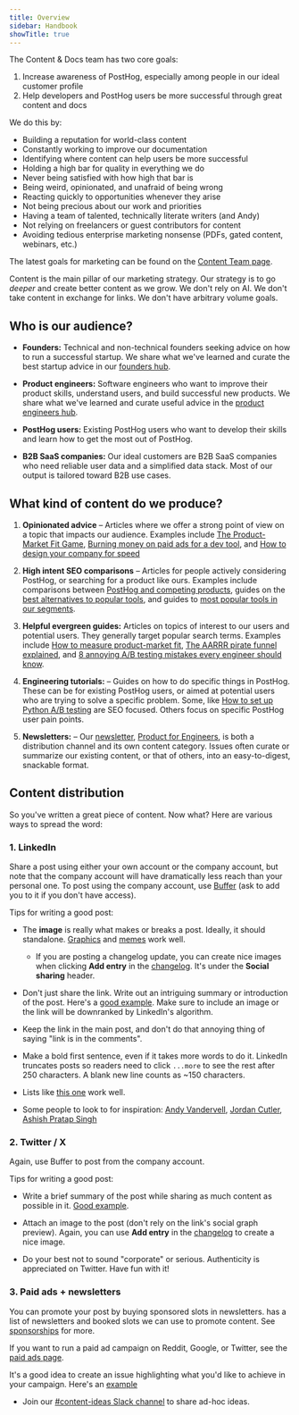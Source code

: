 ```yaml
---
title: Overview
sidebar: Handbook
showTitle: true
---
```


The Content & Docs team has two core goals:

1. Increase awareness of PostHog, especially among people in our ideal customer profile
2. Help developers and PostHog users be more successful through great content and docs

We do this by:

- Building a reputation for world-class content
- Constantly working to improve our documentation
- Identifying where content can help users be more successful
- Holding a high bar for quality in everything we do
- Never being satisfied with how high that bar is
- Being weird, opinionated, and unafraid of being wrong
- Reacting quickly to opportunities whenever they arise
- Not being precious about our work and priorities
- Having a team of talented, technically literate writers (and Andy)
- Not relying on freelancers or guest contributors for content
- Avoiding tedious enterprise marketing nonsense (PDFs, gated content, webinars, etc.)

The latest goals for marketing can be found on the [Content Team page](/teams/content).

Content is the main pillar of our marketing strategy. Our strategy is to go _deeper_ and create better content as we grow. We don't rely on AI. We don't take content in exchange for links. We don't have arbitrary volume goals.

## Who is our audience?

- **Founders:** Technical and non-technical founders seeking advice on how to run a successful startup. We share what we've learned and curate the best startup advice in our [founders hub](/founders).

- **Product engineers:** Software engineers who want to improve their product skills, understand users, and build successful new products. We share what we've learned and curate useful advice in the [product engineers hub](/product-engineers).

- **PostHog users:** Existing PostHog users who want to develop their skills and learn how to get the most out of PostHog.

- **B2B SaaS companies:** Our ideal customers are B2B SaaS companies who need reliable user data and a simplified data stack. Most of our output is tailored toward B2B use cases.

## What kind of content do we produce?

1. **Opinionated advice** – Articles where we offer a strong point of view on a topic that impacts our audience. Examples include [The Product-Market Fit Game](/founders/product-market-fit-game), [Burning money on paid ads for a dev tool](/founders/dev-marketing-paid-ads), and [How to design your company for speed](https://newsletter.posthog.com/p/how-to-design-your-company-for-speed) 

2. **High intent SEO comparisons** – Articles for people actively considering PostHog, or searching for a product like ours. Examples include comparisons between [PostHog and competing products](/blog/tags/comparisons), guides on the [best alternatives to popular tools](/blog/best-heap-alternatives), and guides to [most popular tools in our segments](/blog/best-open-source-ab-testing-tools).

3. **Helpful evergreen guides:** Articles on topics of interest to our users and potential users. They generally target popular search terms. Examples include [How to measure product-market fit](/founders/measure-product-market-fit), [The AARRR pirate funnel explained](/product-engineers/aarrr-pirate-funnel), and [8 annoying A/B testing mistakes every engineer should know](/product-engineers/ab-testing-mistakes).

4. **Engineering tutorials:** – Guides on how to do specific things in PostHog. These can be for existing PostHog users, or aimed at potential users who are trying to solve a specific problem. Some, like [How to set up Python A/B testing](/tutorials/python-ab-testing) are SEO focused. Others focus on specific PostHog user pain points.

5. **Newsletters:** – Our [newsletter](/handbook/content-and-docs/newsletter), [Product for Engineers](https://newsletter.posthog.com), is both a distribution channel and its own content category. Issues often curate or summarize our existing content, or that of others, into an easy-to-digest, snackable format. 

## Content distribution

So you've written a great piece of content. Now what? Here are various ways to spread the word:

### 1. LinkedIn

Share a post using either your own account or the company account, but note that the company account will have dramatically less reach than your personal one. To post using the company account, use [Buffer](https://buffer.com/) (ask <TeamMember name="Andy Vandervell" /> to add you to it if you don't have access).

Tips for writing a good post:

- The **image** is really what makes or breaks a post. Ideally, it should standalone. [Graphics](https://www.linkedin.com/posts/andyvandervell_in-the-last-two-months-weve-had-900-people-activity-7231695253437661186-j5hg) and [memes](https://www.linkedin.com/posts/andyvandervell_whats-the-difference-between-a-software-activity-7245386804491620355-4dR6) work well.

  - If you are posting a changelog update, you can create nice images when clicking **Add entry** in the [changelog](/changelog/). It's under the **Social sharing** header.

- Don't just share the link. Write out an intriguing summary or introduction of the post. Here's a [good example](https://www.linkedin.com/feed/update/urn:li:activity:7257340218159116289). Make sure to include an image or the link will be downranked by LinkedIn's algorithm.

- Keep the link in the main post, and don't do that annoying thing of saying "link is in the comments".

- Make a bold first sentence, even if it takes more words to do it. LinkedIn truncates posts so readers need to click `...more` to see the rest after 250 characters. A blank new line counts as ~150 characters.

- Lists like [this one](https://www.linkedin.com/posts/andyvandervell_at-many-companies-product-management-looks-activity-7270439313199226881-MH4z) work well.

- Some people to look to for inspiration: [Andy Vandervell](https://www.linkedin.com/in/andyvandervell/), [Jordan Cutler](https://www.linkedin.com/in/jordancutler1), [Ashish Pratap Singh](https://www.linkedin.com/in/ashishps1/)

### 2. Twitter / X

Again, use Buffer to post from the company account.

Tips for writing a good post:

- Write a brief summary of the post while sharing as much content as possible in it. [Good example](https://x.com/posthog/status/1851571551314825375).

- Attach an image to the post (don't rely on the link's social graph preview). Again, you can use **Add entry** in the [changelog](/changelog/) to create a nice image.

- Do your best not to sound "corporate" or serious. Authenticity is appreciated on Twitter. Have fun with it!

### 3. Paid ads + newsletters

You can promote your post by buying sponsored slots in newsletters. <TeamMember name="Ian Vanagas" /> has a list of newsletters and booked slots we can use to promote content. See [sponsorships](/handbook/growth/marketing/open-source-sponsorship) for more.

If you want to run a paid ad campaign on Reddit, Google, or Twitter, see the [paid ads page](/handbook/growth/marketing/paid-ads).

It's a good idea to create an issue highlighting what you'd like to achieve in your campaign. Here's an [example](https://github.com/PostHog/posthog.com/issues/9646)

- Join our [#content-ideas Slack channel](https://posthog.slack.com/archives/C015CRUQR7Y) to share ad-hoc ideas.
